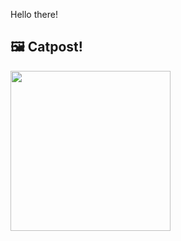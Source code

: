 Hello there!



## 🖼️ Catpost!

<sub>
    <img src="https://cdn2.thecatapi.com/images/b5t.jpg" height="256">
</sub>

